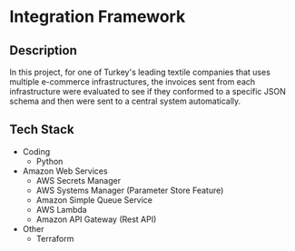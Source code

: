 # Integration Framework

## Description
In this project, for one of Turkey's leading textile companies that uses multiple e-commerce infrastructures, the invoices sent from each infrastructure were evaluated to see if they conformed to a specific JSON schema and then were sent to a central system automatically.

## Tech Stack
* Coding
    * Python
* Amazon Web Services
    * AWS Secrets Manager
    * AWS Systems Manager (Parameter Store Feature)
    * Amazon Simple Queue Service
    * AWS Lambda
    * Amazon API Gateway (Rest API)
* Other
    * Terraform